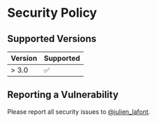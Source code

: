# Security Policy

## Supported Versions

| Version | Supported          |
| ------- | ------------------ |
| > 3.0  | :white_check_mark: |

## Reporting a Vulnerability

Please report all security issues to [@julien_lafont](https://www.twitter.com/julien_lafont).
